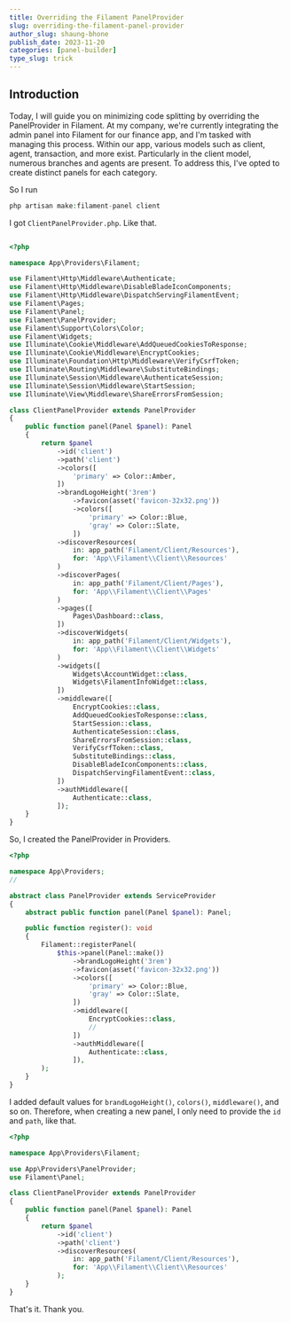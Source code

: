 ```yaml
---
title: Overriding the Filament PanelProvider
slug: overriding-the-filament-panel-provider
author_slug: shaung-bhone
publish_date: 2023-11-20
categories: [panel-builder]
type_slug: trick
---
```


## Introduction

Today, I will guide you on minimizing code splitting by overriding the PanelProvider in Filament. At my company, we're currently integrating the admin panel into Filament for our finance app, and I'm tasked with managing this process. Within our app, various models such as client, agent, transaction, and more exist. Particularly in the client model, numerous branches and agents are present. To address this, I've opted to create distinct panels for each category.

So I run 
```php
php artisan make:filament-panel client  
```

I got `ClientPanelProvider.php`. Like that.

```php

<?php

namespace App\Providers\Filament;

use Filament\Http\Middleware\Authenticate;
use Filament\Http\Middleware\DisableBladeIconComponents;
use Filament\Http\Middleware\DispatchServingFilamentEvent;
use Filament\Pages;
use Filament\Panel;
use Filament\PanelProvider;
use Filament\Support\Colors\Color;
use Filament\Widgets;
use Illuminate\Cookie\Middleware\AddQueuedCookiesToResponse;
use Illuminate\Cookie\Middleware\EncryptCookies;
use Illuminate\Foundation\Http\Middleware\VerifyCsrfToken;
use Illuminate\Routing\Middleware\SubstituteBindings;
use Illuminate\Session\Middleware\AuthenticateSession;
use Illuminate\Session\Middleware\StartSession;
use Illuminate\View\Middleware\ShareErrorsFromSession;

class ClientPanelProvider extends PanelProvider
{
    public function panel(Panel $panel): Panel
    {
        return $panel
            ->id('client')
            ->path('client')
            ->colors([
                'primary' => Color::Amber,
            ])
            ->brandLogoHeight('3rem')
                ->favicon(asset('favicon-32x32.png'))
                ->colors([
                    'primary' => Color::Blue,
                    'gray' => Color::Slate,
                ])
            ->discoverResources(
                in: app_path('Filament/Client/Resources'),
                for: 'App\\Filament\\Client\\Resources'
            )
            ->discoverPages(
                in: app_path('Filament/Client/Pages'), 
                for: 'App\\Filament\\Client\\Pages'
            )
            ->pages([
                Pages\Dashboard::class,
            ])
            ->discoverWidgets(
                in: app_path('Filament/Client/Widgets'),
                for: 'App\\Filament\\Client\\Widgets'
            )
            ->widgets([
                Widgets\AccountWidget::class,
                Widgets\FilamentInfoWidget::class,
            ])
            ->middleware([
                EncryptCookies::class,
                AddQueuedCookiesToResponse::class,
                StartSession::class,
                AuthenticateSession::class,
                ShareErrorsFromSession::class,
                VerifyCsrfToken::class,
                SubstituteBindings::class,
                DisableBladeIconComponents::class,
                DispatchServingFilamentEvent::class,
            ])
            ->authMiddleware([
                Authenticate::class,
            ]);
    }
}
```

So, I created the PanelProvider in Providers.

```php
<?php

namespace App\Providers;
//

abstract class PanelProvider extends ServiceProvider
{
    abstract public function panel(Panel $panel): Panel;

    public function register(): void
    {
        Filament::registerPanel(
            $this->panel(Panel::make())
                ->brandLogoHeight('3rem')
                ->favicon(asset('favicon-32x32.png'))
                ->colors([
                    'primary' => Color::Blue,
                    'gray' => Color::Slate,
                ])
                ->middleware([
                    EncryptCookies::class,
                    //
                ])
                ->authMiddleware([
                    Authenticate::class,
                ]),
        );
    }
}
```

I added default values for `brandLogoHeight()`, `colors()`, `middleware()`, and so on. Therefore, when creating a new panel, I only need to provide the `id` and `path`, like that.

```php
<?php

namespace App\Providers\Filament;

use App\Providers\PanelProvider;
use Filament\Panel;

class ClientPanelProvider extends PanelProvider
{
    public function panel(Panel $panel): Panel
    {
        return $panel
            ->id('client')
            ->path('client')
            ->discoverResources(
                in: app_path('Filament/Client/Resources'),
                for: 'App\\Filament\\Client\\Resources'
            );
    }
}
```

That's it. Thank you.
